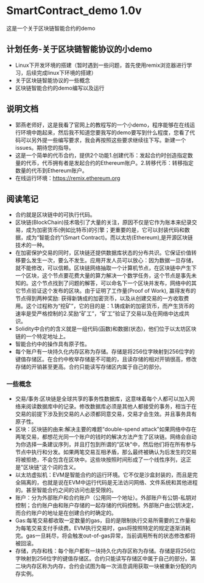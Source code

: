# SmartContract_demo  1.0v
这是一个关于区块链智能合约的demo

## 计划任务-关于区块链智能协议的小demo
* Linux下开发环境的搭建（暂时遇到一些问题，首先使用remix浏览器进行学习，后续完成linux下环境的搭建）
* 关于区块链智能协议的一些概念
* 区块链智能合约的demo编写以及运行

## 说明文档
* 郭燕老师好，这是我看了官网上的教程写的一个小demo，程序能够在在线运行环境中跑起来，然后我不知道您要我写的demo要写到什么程度，您看了代码可以另外提一些编写要求，我会再按照这些要求继续往下写。新建一个issues。期待您的指导。
* 这是一个简单的代币合约，提供2个功能1.创建代币：发起合约时创造指定数量的代币，代币拥有者是发起合约的Ethereum账户。2.转移代币：转移指定数量的代币到Ethereum账户。
* 在线运行环境：https://remix.ethereum.org

## 阅读笔记
* 合约就是区块链中的可执行代码。
* 区块链(BlockChain)技术吸引了大量的关注，原因不仅是它作为账本来纪录交易，成为加密货币(例如比特币)的引擎；更重要的是，它可以封装代码和数据，成为“智能合约”(Smart Contract)。而以太坊(Ethereum),是开源区块链技术的一种。
* 在加密保护交易的同时，区块链还提供数据库状态的分布共识。它保证价值转移要么发生一次，要么不发生。应用开发人员可以放心：因为数据一旦存储，就不能修改，可以信赖。区块链网络抽取一个计算机节点，在区块链中产生下一个区块，这个节点要花费大量的算力解决一个数学任务，这个节点是事先未知的。这个节点找到了问题的解答，可以命名下一个区块并发布，网络中的其它节点验证这个发布的区块。由于证明了工作量(Proof of Work), 赢得发布的节点得到两种奖励: 获得新铸成的加密货币，以及从创建交易的一方收取费用。这个过程称为“挖矿”，它的目的是：1.铸成新的加密货币，而产生货币的速率是受严格控制的2.奖励“矿工”，“矿工”验证了交易以及在网络中达成共识。
* Solidity中合约的含义就是一组代码(函数)和数据(状态)，他们位于以太坊区块链的一个特定地址上。
* 智能合约中的操作具有原子性。
* 每个账户有一块持久化内存区称为存储。存储是将256位字映射到256位字的键值存储区。在合约中枚举存储是不可能的，且读存储的相对开销很高，修改存储的开销甚至更高。合约只能读写存储区内属于自己的部分。

### 一些概念
* 交易/事务:区块链是全球共享的事务性数据库，这意味着每个人都可以加入网络来阅读数据库中的记录。修改数据库必须是其他人都接受的事务，相当于在交易的前提下涉及到交易的人必须都同意交易，交易才会生效。并且事务具有原子性。
* 区块：区块链的由来:解决主要的难题“double-spend attack”如果网络中存在两笔交易，都想花光同一个账户的钱时的解决方法产生了区块链。网络会自动为你选择一条建议序列，并且打包到所谓的"区块"中，然后他们将在所有参与节点中执行和分发。如果两笔交易互相矛盾，那么最终被确认为后发生的交易将被拒绝，不会包含在区块中。这些块按照时间形成了一个线性序列，这正是"区块链"这个词的含义。
* 以太坊虚拟机：EVM是智能合约的运行环境。它不仅是沙盒封装的，而且是完全隔离的，也就是说在EVM中运行代码是无法访问网络、文件系统和其他进程的。甚至智能合约之间的访问也是受限的。
* 账户：分为外部账户和合约账户（公用同一个地址）。外部账户有公钥-私钥对控制；合约账户由和账户存储的一起存储的代码控制。外部账户由公钥决定，而合约账户的地址是在创建合约时确定的。
* Gas:每笔交易都收取一定数量的gas，目的是限制执行交易所需要的工作量和为每笔交易支付手续费。EVM执行交易时，gas将按照特定的规定逐渐消耗完。gas一旦耗尽，将会触发out-of-gas异常，当前调用所有的状态修改都将被回滚。
* 存储，内存和栈：每个账户都有一块持久化内存区称为存储。存储是将256位字映射到256位字的键值存储区。合约只能读写存储区中属于自己的部分。第二块内存区称为内存，合约会试图为每一次消息调用获取一块被重新分配的内存实例。